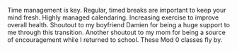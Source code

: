 Time management is key.
Regular, timed breaks are important to keep your mind fresh.
Highly managed calendaring.
Increasing exercise to improve overall health.
Shoutout to my boyfriend Damien for being a huge support to me through this transition.
Another shoutout to my mom for being a source of encouragement while I returned to school.
These Mod 0 classes fly by.
